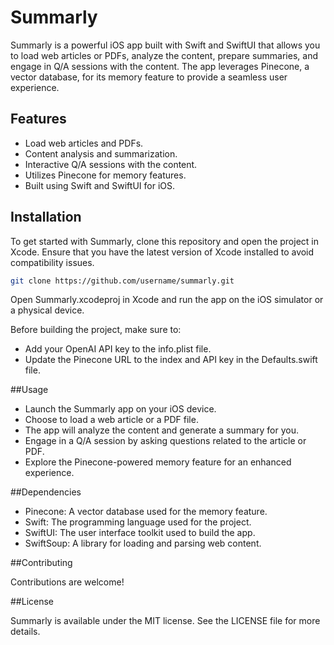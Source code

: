 # Summarly

Summarly is a powerful iOS app built with Swift and SwiftUI that allows you to load web articles or PDFs, analyze the content, prepare summaries, and engage in Q/A sessions with the content. The app leverages Pinecone, a vector database, for its memory feature to provide a seamless user experience.

## Features

- Load web articles and PDFs.
- Content analysis and summarization.
- Interactive Q/A sessions with the content.
- Utilizes Pinecone for memory features.
- Built using Swift and SwiftUI for iOS.

## Installation

To get started with Summarly, clone this repository and open the project in Xcode. Ensure that you have the latest version of Xcode installed to avoid compatibility issues.

```bash
git clone https://github.com/username/summarly.git
```

Open Summarly.xcodeproj in Xcode and run the app on the iOS simulator or a physical device.

Before building the project, make sure to:

- Add your OpenAI API key to the info.plist file.
- Update the Pinecone URL to the index and API key in the Defaults.swift file.

##Usage

- Launch the Summarly app on your iOS device.
- Choose to load a web article or a PDF file.
- The app will analyze the content and generate a summary for you.
- Engage in a Q/A session by asking questions related to the article or PDF.
- Explore the Pinecone-powered memory feature for an enhanced experience.

##Dependencies

- Pinecone: A vector database used for the memory feature.
- Swift: The programming language used for the project.
- SwiftUI: The user interface toolkit used to build the app.
- SwiftSoup: A library for loading and parsing web content.

##Contributing

Contributions are welcome!

##License

Summarly is available under the MIT license. See the LICENSE file for more details.
